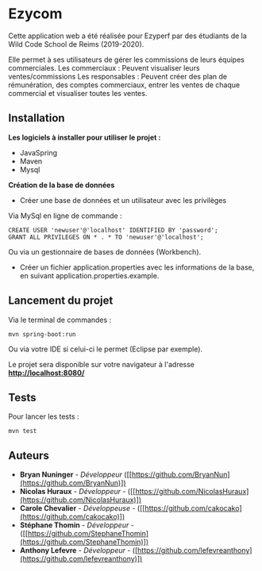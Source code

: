 # Ezycom

Cette application web a été réalisée pour Ezyperf par des étudiants de la Wild Code School de Reims (2019-2020).

Elle permet à ses utilisateurs de gérer les commissions de leurs équipes commerciales.
Les commerciaux : Peuvent visualiser leurs ventes/commissions
Les responsables : Peuvent créer des plan de rémunération, des comptes commerciaux, entrer les ventes de chaque commercial et visualiser toutes les ventes.

## Installation

**Les logiciels à installer pour utiliser le projet :**
* JavaSpring
* Maven
* Mysql

**Création de la base de données**
-   Créer une base de données et un utilisateur avec les privilèges

Via MySql en ligne de commande :

```
CREATE USER 'newuser'@'localhost' IDENTIFIED BY 'password';
GRANT ALL PRIVILEGES ON * . * TO 'newuser'@'localhost';

```

Ou via un gestionnaire de bases de données (Workbench).

-   Créer un fichier application.properties avec les informations de la base, en suivant application.properties.example.

## Lancement du projet

Via le terminal de commandes :

```
mvn spring-boot:run

```

Ou via votre IDE si celui-ci le permet (Eclipse par exemple).

Le projet sera disponible sur votre navigateur à l'adresse  **[http://localhost:8080/](http://localhost:8080/)**

## [](https://github.com/WildCodeSchool/reims-1018-java-ezyperf#tests)Tests

Pour lancer les tests :

```
mvn test
```
## Auteurs

-   **Bryan Nuninger**  -  _Développeur_ ([[https://github.com/BryanNun](https://github.com/BryanNun)])
-   **Nicolas Huraux**  -  _Développeur_  - ([[https://github.com/NicolasHuraux](https://github.com/NicolasHuraux)])
-   **Carole Chevalier**  -  _Développeuse_  - ([[https://github.com/cakocako](https://github.com/cakocako)])
-   **Stéphane Thomin**  -  _Développeur_  - ([[https://github.com/StephaneThomin](https://github.com/StephaneThomin)])
-  **Anthony Lefevre**  -  _Développeur_  - ([https://github.com/lefevreanthony](https://github.com/lefevreanthony)])
